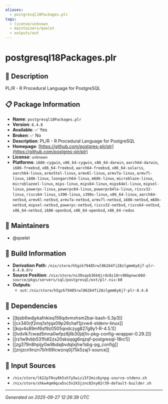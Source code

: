 ```yaml
---
aliases:
  - postgresql18Packages.plr
tags:
  - license/unknown
  - maintainers/qoelet
  - outputs/out
---
```


# postgresql18Packages.plr

## 📝 Description

PL/R - R Procedural Language for PostgreSQL

## 📋 Package Information

- **Name**: `postgresql18Packages.plr`
- **Version**: `8.4.8`
- **Available**: ✅ Yes
- **Broken**: ✅ No
- **Description**: PL/R - R Procedural Language for PostgreSQL
- **Homepage**: [https://github.com/postgres-plr/plr](https://github.com/postgres-plr/plr)
- **License**: `unknown`
- **Platforms**: `i686-cygwin`, `x86_64-cygwin`, `x86_64-darwin`, `aarch64-darwin`, `i686-freebsd`, `x86_64-freebsd`, `aarch64-freebsd`, `x86_64-solaris`, `aarch64-linux`, `armv5tel-linux`, `armv6l-linux`, `armv7a-linux`, `armv7l-linux`, `i686-linux`, `loongarch64-linux`, `m68k-linux`, `microblaze-linux`, `microblazeel-linux`, `mips-linux`, `mips64-linux`, `mips64el-linux`, `mipsel-linux`, `powerpc-linux`, `powerpc64-linux`, `powerpc64le-linux`, `riscv32-linux`, `riscv64-linux`, `s390-linux`, `s390x-linux`, `x86_64-linux`, `aarch64-netbsd`, `armv6l-netbsd`, `armv7a-netbsd`, `armv7l-netbsd`, `i686-netbsd`, `m68k-netbsd`, `mipsel-netbsd`, `powerpc-netbsd`, `riscv32-netbsd`, `riscv64-netbsd`, `x86_64-netbsd`, `i686-openbsd`, `x86_64-openbsd`, `x86_64-redox`
## 👥 Maintainers

- @qoelet


## 🔧 Build Information

- **Derivation Path**: `/nix/store/h5gzk79485rwl06264fi28zlgmm6y6j7-plr-8.4.8.drv`
- **Source Position**: `/nix/store/ns30sqxb36k8jrds8z18rv96bpnwc60d-source/pkgs/servers/sql/postgresql/ext/plr.nix:60`
- **Outputs**:
  - `out`:  `/nix/store/h5gzk79485rwl06264fi28zlgmm6y6j7-plr-8.4.8`

## 🔗 Dependencies

- [[bjsb6wdjykafnkixq156qdvmxhsm2bai-bash-5.3p3]]
- [[cx340rjf2mq1xhjqx09p26chaf1jzvw4-stdenv-linux]]
- [[kqv4s89mf6sf9z0505qndczyg827g9y1-R-4.5.1]]
- [[lvdvlk7cwad5mna0wfpz8jllb30jdj1n-pkg-config-wrapper-0.29.2]]
- [[rz1w9vbb531fidl2zs20sksqqg6rqzqf-postgresql-18rc1]]
- [[zg379n8hpijy0w9bdajbvdqlxjhw1sbg-pg_config]]
- [[znjzcn1mzn7b1r89lcwznq0j75k5zaj1-source]]

## 📁 Input Sources

- `/nix/store/l622p70vy8k5sh7y5wizi5f2mic6ynpg-source-stdenv.sh`
- `/nix/store/shkw4qm9qcw5sc5n1k5jznc83ny02r39-default-builder.sh`

---
*Generated on 2025-09-27 12:26:39 UTC*
